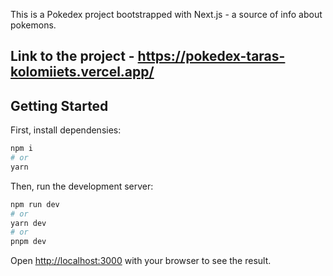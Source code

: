 This is a Pokedex project bootstrapped with Next.js - a source of info about pokemons.

## Link to the project - https://pokedex-taras-kolomiiets.vercel.app/

## Getting Started

First, install dependensies:

```bash
npm i
# or
yarn
```

Then, run the development server:

```bash
npm run dev
# or
yarn dev
# or
pnpm dev
```

Open [http://localhost:3000](http://localhost:3000) with your browser to see the result.

